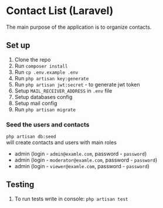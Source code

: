 # Contact List (Laravel)

The main purpose of the application is to organize contacts.

## Set up

1) Clone the repo
2) Run `composer install`
3) Run `cp .env.example .env`   
4) Run `php artisan key:generate`
5) Run `php artisan jwt:secret` - to generate jwt token
6) Setup `MAIL_RECEIVER_ADDRESS` in `.env` file 
7) Setup databases config
8) Setup mail config
9) Run `php artisan migrate`

### Seed the users and contacts

`php artisan db:seed`  
will create contacts and users with main roles

- admin (login - `admin@examle.com`, password - `password`)
- admin (login - `moderator@examle.com`, password - `password`)
- admin (login - `viewer@examle.com`, password - `password`)

## Testing

1) To run tests write in console: `php artisan test`

